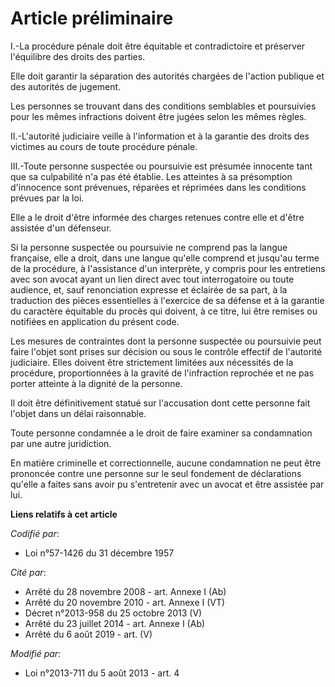 # Article préliminaire

I.-La procédure pénale doit être équitable et contradictoire et préserver l'équilibre des droits des parties. 

Elle doit garantir la séparation des autorités chargées de l'action publique et des autorités de jugement. 

Les personnes se trouvant dans des conditions semblables et poursuivies pour les mêmes infractions doivent être jugées selon
les mêmes règles. 

II.-L'autorité judiciaire veille à l'information et à la garantie des droits des victimes au cours de toute procédure
pénale. 

III.-Toute personne suspectée ou poursuivie est présumée innocente tant que sa culpabilité n'a pas été établie. Les atteintes
à sa présomption d'innocence sont prévenues, réparées et réprimées dans les conditions prévues par la loi. 

Elle a le droit d'être informée des charges retenues contre elle et d'être assistée d'un défenseur. 

Si la personne suspectée ou poursuivie ne comprend pas la langue française, elle a droit, dans une langue qu'elle comprend et
jusqu'au terme de la procédure, à l'assistance d'un interprète, y compris pour les entretiens avec son avocat ayant un lien
direct avec tout interrogatoire ou toute audience, et, sauf renonciation expresse et éclairée de sa part, à la traduction des
pièces essentielles à l'exercice de sa défense et à la garantie du caractère équitable du procès qui doivent, à ce titre, lui
être remises ou notifiées en application du présent code. 

Les mesures de contraintes dont la personne suspectée ou poursuivie peut faire l'objet sont prises sur décision ou sous le
contrôle effectif de l'autorité judiciaire. Elles doivent être strictement limitées aux nécessités de la procédure,
proportionnées à la gravité de l'infraction reprochée et ne pas porter atteinte à la dignité de la personne. 

Il doit être définitivement statué sur l'accusation dont cette personne fait l'objet dans un délai raisonnable. 

Toute personne condamnée a le droit de faire examiner sa condamnation par une autre juridiction. 

En matière criminelle et correctionnelle, aucune condamnation ne peut être prononcée contre une personne sur le seul
fondement de déclarations qu'elle a faites sans avoir pu s'entretenir avec un avocat et être assistée par lui.

**Liens relatifs à cet article**

_Codifié par_:

  - Loi n°57-1426 du 31 décembre 1957

_Cité par_:

  - Arrêté du 28 novembre 2008 - art. Annexe I (Ab)
  - Arrêté du 20 novembre 2010 - art. Annexe I (VT)
  - Décret n°2013-958 du 25 octobre 2013 (V)
  - Arrêté du 23 juillet 2014 - art. Annexe I (Ab)
  - Arrêté du 6 août 2019 - art. (V)

_Modifié par_:

  - Loi n°2013-711 du 5 août 2013 - art. 4
